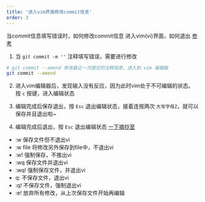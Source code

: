 ```yaml
---
title: '进入vim界面修改commit信息'
order: 3
---
```


<Alert>当commit信息填写错误时，如何修改commit信息</Alert>
<Alert>进入vim(vi)界面，如何退出 [参考](https://blog.csdn.net/zimosangtian/article/details/80848526)</Alert>

1. 当 `git commit -m ''` 注释填写错误，需要进行修改

```bash
# git commit --amend 修改最近一次提交的注释信息，进入到 vim 编辑器
git commit --amend
```

2. 进入vim编辑器后，发现输入没有反应，因为此时vim处于不可编辑的状态。按 `c` 按键，进入编辑状态

3. 编辑完成后保存退出，按 `Esc` 退出编辑状态，接着连按两次 `大写字母Z`，就可以保存并且退出啦~

4. 编辑完成后退出，按 `Esc` 退出编辑状态
[一下摘抄至](http://caibaojian.com/vim.html)

- :w 保存文件但不退出vi
- :w file 将修改另外保存到file中，不退出vi
- :w! 强制保存，不推出vi
- :wq 保存文件并退出vi
- :wq! 强制保存文件，并退出vi
- q: 不保存文件，退出vi
- :q! 不保存文件，强制退出vi
- :e! 放弃所有修改，从上次保存文件开始再编辑